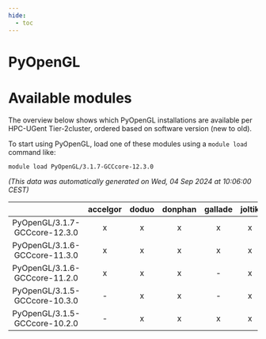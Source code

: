 ```yaml
---
hide:
  - toc
---
```


PyOpenGL
========

# Available modules


The overview below shows which PyOpenGL installations are available per HPC-UGent Tier-2cluster, ordered based on software version (new to old).

To start using PyOpenGL, load one of these modules using a `module load` command like:

```shell
module load PyOpenGL/3.1.7-GCCcore-12.3.0
```

*(This data was automatically generated on Wed, 04 Sep 2024 at 10:06:00 CEST)*  

| |accelgor|doduo|donphan|gallade|joltik|shinx|skitty|
| :---: | :---: | :---: | :---: | :---: | :---: | :---: | :---: |
|PyOpenGL/3.1.7-GCCcore-12.3.0|x|x|x|x|x|x|x|
|PyOpenGL/3.1.6-GCCcore-11.3.0|x|x|x|x|x|x|x|
|PyOpenGL/3.1.6-GCCcore-11.2.0|x|x|x|-|x|-|x|
|PyOpenGL/3.1.5-GCCcore-10.3.0|-|x|x|-|x|-|x|
|PyOpenGL/3.1.5-GCCcore-10.2.0|-|x|x|x|x|-|x|
